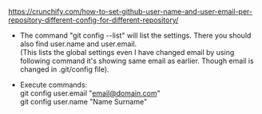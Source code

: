 https://crunchify.com/how-to-set-github-user-name-and-user-email-per-repository-different-config-for-different-repository/   

* The command "git config --list" will list the settings. There you should also find user.name and user.email.   
(This lists the global settings even I have changed email by using following command it's showing same email as earlier. Though email is changed in .git/config file).   

* Execute commands:   
git config user.email "email@domain.com"   
git config user.name "Name Surname"  
 